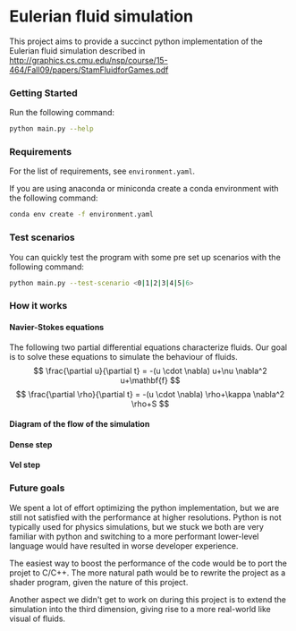 # Eulerian fluid simulation
This project aims to provide a succinct python implementation of the Eulerian fluid simulation 
described in <http://graphics.cs.cmu.edu/nsp/course/15-464/Fall09/papers/StamFluidforGames.pdf>

### Getting Started
Run the following command:
```sh
python main.py --help
```

### Requirements
For the list of requirements, see `environment.yaml`.

If you are using anaconda or miniconda create a conda environment with the following command:
```sh
conda env create -f environment.yaml
```

### Test scenarios
You can quickly test the program with some pre set up scenarios with the following command:
```sh
python main.py --test-scenario <0|1|2|3|4|5|6>
```

### How it works
#### Navier-Stokes equations
The following two partial differential equations characterize fluids. Our goal is to solve these equations to simulate the behaviour of fluids.
$$
\frac{\partial u}{\partial t} = -(u \cdot \nabla) u+\nu \nabla^2 u+\mathbf{f}
$$
$$
\frac{\partial \rho}{\partial t} = -(u \cdot \nabla) \rho+\kappa \nabla^2 \rho+S
$$

#### Diagram of the flow of the simulation


#### Dense step


#### Vel step


### Future goals
We spent a lot of effort optimizing the python implementation, but we are still not satisfied with the performance at higher resolutions. Python is not typically used for physics simulations, but we stuck we both are very familiar with python and switching to a more performant lower-level language would have resulted in worse developer experience. 

The easiest way to boost the performance of the code would be to port the projet to C/C++. The more natural path would be to rewrite the project as a shader program, given the nature of this project.

Another aspect we didn't get to work on during this project is to extend the simulation into the third dimension, giving rise to a more real-world like visual of fluids.
